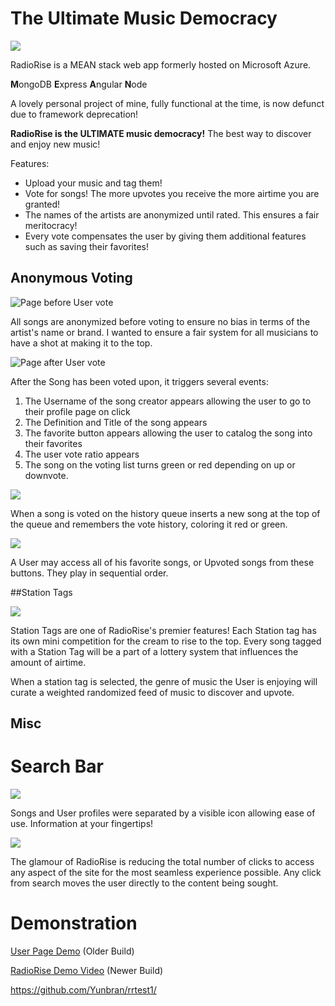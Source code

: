 # The Ultimate Music Democracy

![](Untitled%20(1).gif)



RadioRise is a MEAN stack web app formerly hosted on Microsoft Azure.

**M**ongoDB
**E**xpress
**A**ngular
**N**ode

A lovely personal project of mine, fully functional at the time, is now defunct due to framework deprecation!

**RadioRise is the ULTIMATE music democracy!**
The best way to discover and enjoy new music!

Features:
* Upload your music and tag them!
* Vote for songs! The more upvotes you receive the more airtime you are granted! 
* The names of the artists are anonymized until rated. This ensures a fair meritocracy!
* Every vote compensates the user by giving them additional features such as saving their favorites!





## Anonymous Voting

![Page before User vote](https://i.imgur.com/VZX7U3r.png)

All songs are anonymized before voting to ensure no bias in terms of the artist's name or brand. I wanted to ensure a fair system for all musicians to have a shot at making it to the top.

![Page after User vote](https://i.imgur.com/XVd0JRC.png)

After the Song has been voted upon, it triggers several events:

1. The Username of the song creator appears allowing the user to go to their profile page on click
2. The Definition and Title of the song appears
3. The favorite button appears allowing the user to catalog the song into their favorites
4. The user vote ratio appears
5. The song on the voting list turns green or red depending on up or downvote.

![](https://i.imgur.com/FGOs0de.png)

When a song is voted on the history queue inserts a new song at the top of the queue and remembers the vote history, coloring it red or green.

![](https://i.imgur.com/y0lxCeH.gif)

A User may access all of his favorite songs, or Upvoted songs from these buttons. They play in sequential order.


##Station Tags

![](https://i.imgur.com/spfq74O.png)

Station Tags are one of RadioRise's premier features! Each Station tag has its own mini competition for the cream to rise to the top. Every song tagged with a Station Tag will be a part of a lottery system that influences the amount of airtime.

When a station tag is selected, the genre of music the User is enjoying will curate a weighted randomized feed of music to discover and upvote.

## Misc

# Search Bar

![](https://i.imgur.com/ew4gZps.png)


Songs and User profiles were separated by a visible icon allowing ease of use. Information at your fingertips!

![](https://i.imgur.com/qBvT3SL.png)

The glamour of RadioRise is reducing the total number of clicks to access any aspect of the site for the most seamless experience possible. Any click from search moves the user directly to the content being sought.

# Demonstration

[User Page Demo](https://www.youtube.com/watch?v=i0FIHvfk_HY) (Older Build)


[RadioRise Demo Video](https://youtu.be/51yeg3ecG2s) (Newer Build)

https://github.com/Yunbran/rrtest1/

